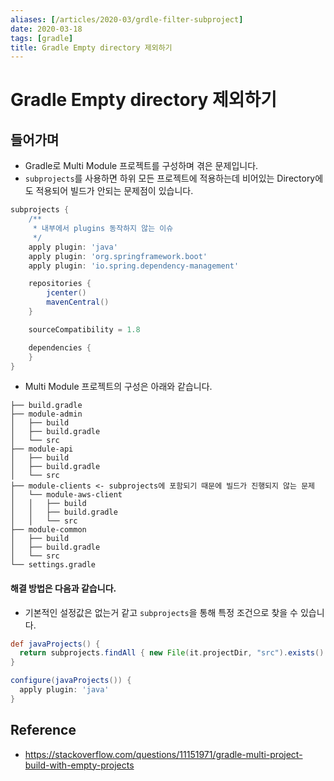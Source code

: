 ```yaml
---
aliases: [/articles/2020-03/grdle-filter-subproject]
date: 2020-03-18
tags: [gradle]
title: Gradle Empty directory 제외하기
---
```

# Gradle Empty directory 제외하기
## 들어가며
- Gradle로 Multi Module 프로젝트를 구성하며 겪은 문제입니다.
- `subprojects`를 사용하면 하위 모든 프로젝트에 적용하는데 비어있는 Directory에도 적용되어 빌드가 안되는 문제점이 있습니다.

```gradle
subprojects {
    /**
     * 내부에서 plugins 동작하지 않는 이슈
     */
    apply plugin: 'java'
    apply plugin: 'org.springframework.boot'
    apply plugin: 'io.spring.dependency-management'

    repositories {
        jcenter()
        mavenCentral()
    }

    sourceCompatibility = 1.8

    dependencies {
    }
}
```

- Multi Module 프로젝트의 구성은 아래와 같습니다.
```
├── build.gradle
├── module-admin
│   ├── build
│   ├── build.gradle
│   └── src
├── module-api
│   ├── build
│   ├── build.gradle
│   └── src
├── module-clients <- subprojects에 포함되기 때문에 빌드가 진행되지 않는 문제
│   └── module-aws-client
│   │   ├── build
│   │   ├── build.gradle
│   │   └── src
├── module-common
│   ├── build
│   ├── build.gradle
│   └── src
└── settings.gradle
```

#### 해결 방법은 다음과 같습니다.
- 기본적인 설정값은 없는거 같고 `subprojects`을 통해 특정 조건으로 찾을 수 있습니다.

```gradle
def javaProjects() {
  return subprojects.findAll { new File(it.projectDir, "src").exists() }
}

configure(javaProjects()) {
  apply plugin: 'java'
}
```


## Reference
- <https://stackoverflow.com/questions/11151971/gradle-multi-project-build-with-empty-projects>
